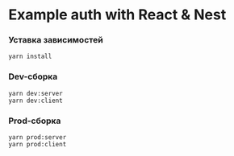 # Example auth with React & Nest

### Уставка зависимостей

```
yarn install
```

### Dev-сборка

```
yarn dev:server
yarn dev:client
```

### Prod-сборка

```
yarn prod:server
yarn prod:client
```
